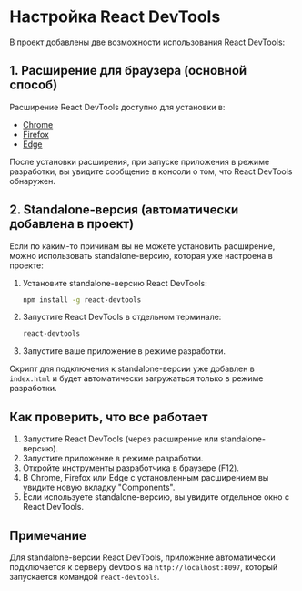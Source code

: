 # Настройка React DevTools

В проект добавлены две возможности использования React DevTools:

## 1. Расширение для браузера (основной способ)

Расширение React DevTools доступно для установки в:
- [Chrome](https://chrome.google.com/webstore/detail/react-developer-tools/fmkadmapgofadopljbjfkapdkoienihi)
- [Firefox](https://addons.mozilla.org/ru/firefox/addon/react-devtools/)
- [Edge](https://microsoftedge.microsoft.com/addons/detail/react-developer-tools/gpphkfbcpidddadnkolkpfckpihlkkil)

После установки расширения, при запуске приложения в режиме разработки, вы увидите сообщение в консоли о том, что React DevTools обнаружен.

## 2. Standalone-версия (автоматически добавлена в проект)

Если по каким-то причинам вы не можете установить расширение, можно использовать standalone-версию, которая уже настроена в проекте:

1. Установите standalone-версию React DevTools:
   ```bash
   npm install -g react-devtools
   ```

2. Запустите React DevTools в отдельном терминале:
   ```bash
   react-devtools
   ```

3. Запустите ваше приложение в режиме разработки.

Скрипт для подключения к standalone-версии уже добавлен в `index.html` и будет автоматически загружаться только в режиме разработки.

## Как проверить, что все работает

1. Запустите React DevTools (через расширение или standalone-версию).
2. Запустите приложение в режиме разработки.
3. Откройте инструменты разработчика в браузере (F12).
4. В Chrome, Firefox или Edge с установленным расширением вы увидите новую вкладку "Components".
5. Если используете standalone-версию, вы увидите отдельное окно с React DevTools.

## Примечание

Для standalone-версии React DevTools, приложение автоматически подключается к серверу devtools на `http://localhost:8097`, который запускается командой `react-devtools`.